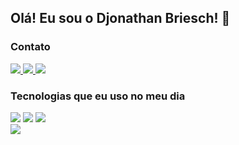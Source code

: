 <h2>Olá! Eu sou o Djonathan Briesch! 👋</h2>

<h3>Contato</h3>

<div>
  <a href="mailto:djonathanvinicius@gmail.com" target="_blank">
    <img src="https://img.shields.io/badge/Gmail-D14836?style=for-the-badge&logo=gmail&logoColor=white">
  </a>
  <a href="https://wa.me/55991326298" target=_blank>
    <img src="https://img.shields.io/badge/WhatsApp-25D366?style=for-the-badge&logo=whatsapp&logoColor=white">
  </a>
  <a href="https://www.linkedin.com/in/djonathan-vinicius-briesch-dos-santos-136794249?lipi=urn%3Ali%3Apage%3Ad_flagship3_profile_view_base_contact_details%3BIGujYTx%2FQxqxCVK%2BPTeDFQ%3D%3D" target="_blank">
    <img src="https://img.shields.io/badge/LinkedIn-0077B5?style=for-the-badge&logo=linkedin&logoColor=white">
  </a>
</div>

<h3>Tecnologias que eu uso no meu dia</h3>

<div>
  <img src="https://img.shields.io/badge/HTML5-E34F26?style=for-the-badge&logo=html5&logoColor=white">
  <img src="https://img.shields.io/badge/CSS3-1572B6?style=for-the-badge&logo=css3&logoColor=white">
  <img src="https://img.shields.io/badge/JavaScript-323330?style=for-the-badge&logo=javascript&logoColor=F7DF1E">
</div>
<img src="https://github-readme-stats.vercel.app/api/top-langs/?username=Djonathan-Briesch&size_weight=0.5&count_weight=0.5&hide=php,java&layout=compact&theme=dark">
